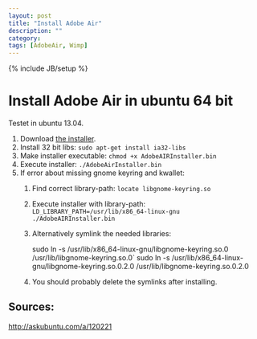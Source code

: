 ```yaml
---
layout: post
title: "Install Adobe Air"
description: ""
category: 
tags: [AdobeAir, Wimp]
---
```

{% include JB/setup %}

Install Adobe Air in ubuntu 64 bit
==================================
Testet in ubuntu 13.04.

1. Download [the installer](http://airdownload.adobe.com/air/lin/download/2.6/AdobeAIRInstaller.bin).
2. Install 32 bit libs: `sudo apt-get install ia32-libs`
3. Make installer executable: `chmod +x AdobeAIRInstaller.bin`
4. Execute installer: `./AdobeAirInstaller.bin`
5. If error about missing gnome keyring and kwallet:
    1. Find correct library-path: `locate libgnome-keyring.so`
    2. Execute installer with library-path: `LD_LIBRARY_PATH=/usr/lib/x86_64-linux-gnu ./AdobeAIRInstaller.bin`
    3. Alternatively symlink the needed libraries:
    
        sudo ln -s /usr/lib/x86_64-linux-gnu/libgnome-keyring.so.0 /usr/lib/libgnome-keyring.so.0`
        sudo ln -s /usr/lib/x86_64-linux-gnu/libgnome-keyring.so.0.2.0 /usr/lib/libgnome-keyring.so.0.2.0

    4. You should probably delete the symlinks after installing.



Sources:
---
http://askubuntu.com/a/120221
